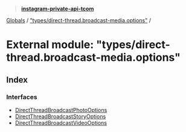 > **[instagram-private-api-tcom](../README.md)**

[Globals](../README.md) / ["types/direct-thread.broadcast-media.options"](_types_direct_thread_broadcast_media_options_.md) /

# External module: "types/direct-thread.broadcast-media.options"

## Index

### Interfaces

* [DirectThreadBroadcastPhotoOptions](../interfaces/_types_direct_thread_broadcast_media_options_.directthreadbroadcastphotooptions.md)
* [DirectThreadBroadcastStoryOptions](../interfaces/_types_direct_thread_broadcast_media_options_.directthreadbroadcaststoryoptions.md)
* [DirectThreadBroadcastVideoOptions](../interfaces/_types_direct_thread_broadcast_media_options_.directthreadbroadcastvideooptions.md)